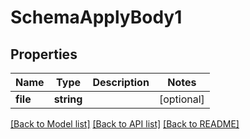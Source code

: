 # SchemaApplyBody1

## Properties
Name | Type | Description | Notes
------------ | ------------- | ------------- | -------------
**file** | **string** |  | [optional] 

[[Back to Model list]](../../README.md#documentation-for-models) [[Back to API list]](../../README.md#documentation-for-api-endpoints) [[Back to README]](../../README.md)

